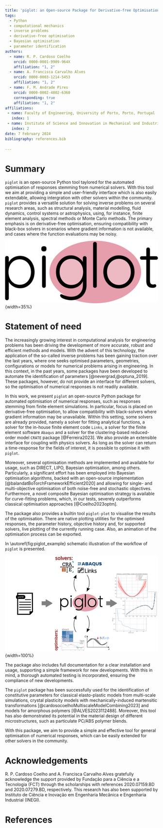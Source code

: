 ```yaml
---
title: 'piglot: an Open-source Package for Derivative-free Optimisation of Numerical Responses'
tags:
  - Python
  - computational mechanics
  - inverse problems
  - derivative-free optimisation
  - Bayesian optimisation
  - parameter identification
authors:
  - name: R. P. Cardoso Coelho
    orcid: 0000-0001-9989-964X
    affiliation: "1, 2"
  - name: A. Francisca Carvalho Alves
    orcid: 0000-0003-1214-5453
    affiliation: "1, 2"
  - name: F. M. Andrade Pires
    orcid: 0000-0002-4802-6360
    corresponding: true
    affiliation: "1, 2"
affiliations:
 - name: Faculty of Engineering, University of Porto, Porto, Portugal
   index: 1
 - name: Institute of Science and Innovation in Mechanical and Industrial Engineering, Porto, Portugal
   index: 2
date: 7 February 2024
bibliography: references.bib

---
```


# Summary
`piglot` is an open-source Python tool taylored for the automated optimisation of responses stemming from numerical solvers. With this tool we aim at providing a simple and user-friendly interface which is also easily extendable, allowing intergration with other solvers within the community. `piglot` provides a versatile solution for solving inverse problems on several research areas, such as structural analysis, material modelling, fluid dynamics, control systems or astrophysics, using, for instance, finite element analysis, spectral methods or Monte Carlo methods. The primary emphasis is on derivative-free optimisation, ensuring compatibility with black-box solvers in scenarios where gradient information is not available, and cases where the function evaluations may be noisy.

![Logo of `piglot`. \label{fig:piglot_logo}](../source/logo.svg){width=35%}

# Statement of need

The increasingly growing interest in computational analysis for engineering problems has been driving the development of more accurate, robust and efficient methods and models.
With the advent of this technology, the application of the so-called inverse problems has been gaining traction over   the last years, where one seeks optimised parameters, geometries, configurations or models for numerical problems arising in engineering.
In this context, in the past years, some packages have been developed to automate the identification of parameters [@nevergrad,@optuna_2019].
These packages, however, do not provide an interface for different solvers, so the optimisation of numerical responses is not readily available.

In this work, we present `piglot` an open-source Python package for automated optimisation of numerical responses, such as responses stemming from finite element simulations.
In particular, focus is placed on derivative-free optimisation, to allow compatibility with black-solvers where gradient information may be unavailable.
Within this setting, some solvers are already provided, namely a solver for fitting analytical functions, a solver for the in-house finite element code `Links`, a solver for the finite element software `Abaqus` and a solver for the clustering-based reduced-order model `CRATE` package [@Ferreira2023].
We also provide an extensible interface for coupling with physics solvers. As long as the solver can return a time-response for the fields of interest, it is possible to optimise it with `piglot`.

Moreover, several optimisation methods are implemented and available for usage, such as DIRECT, LIPO, Bayesian optimisation, among others.
Particularly, a significant effort has been employed into Bayesian optimisation algorithms, backed with an open-source implementation [@balandatBoTorchFrameworkEfficient2020] and allowing for single- and multi-objective optimisation of both noise-free and stochastic objectives.
Furthermore, a novel composite Bayesian optimisation strategy is available for curve-fitting problems, which, in our tests, severely outperforms classical optimisation approaches [@Coelho2023optm].

The package also provides a builtin tool `piglot-plot` to visualise the results of the optimisation.
There are native plotting utilities for the optimised responses, the parameter history, objective history and, for supported solvers, live plotting of the currently running case.
Also, an animation of the optimisation process can be exported.

In \autoref{fig:piglot_example} schematic illustration of the workflow of `piglot` is presented.

![Schematic illustration of `piglot`. \label{fig:piglot_example}](piglot.svg){width=100%}

The package also includes full documentation for a clear installation and usage, supporting a simple framework for new developments. 
With this in mind, a thorough automated testing is incorporated, ensuring the compliance of new developments.


The `piglot` package has been successfully used for the identification of constitutive parameters for classical elasto-plastic models from multi-scale simulations, crystal plasticity models with mechanically-induced martensitic transformations [@cardosocoelhoMultiscaleModelCombining2023] and models for amorphous polymers [@ALVES2023112488].
Moreover, this tool has also demonstrated its potential in the material design of different microstructures, such as particulate PC/ABS polymer blends.



With this package, we aim to provide a simple and effective tool for general optimisation of numerical responses, which can be easily extended for other solvers in the community.


# Acknowledgements

R. P. Cardoso Coelho and A. Francisca Carvalho Alves gratefully acknowledge the support provided by Fundação para a Ciência e a Tecnologia (FCT) through the scholarships with references 2020.07159.BD and 2020.07279.BD, respectively.
This research has also been supported by Instituto de Ciência e Inovação em Engenharia Mecânica e Engenharia Industrial (INEGI).

# References
